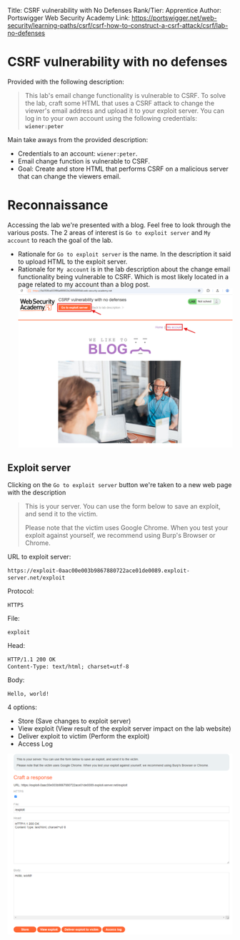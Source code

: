 Title: CSRF vulnerability with No Defenses
Rank/Tier: Apprentice
Author: Portswigger Web Security Academy
Link: https://portswigger.net/web-security/learning-paths/csrf/csrf-how-to-construct-a-csrf-attack/csrf/lab-no-defenses

# CSRF vulnerability with no defenses
Provided with the following description:
>This lab's email change functionality is vulnerable to CSRF.
To solve the lab, craft some HTML that uses a CSRF attack to change the viewer's email address and upload it to your exploit server.
You can log in to your own account using the following credentials: **```wiener:peter```**

Main take aways from the provided description:
- Credentials to an account: ```wiener:peter```.
- Email change function is vulnerable to CSRF.
- Goal: Create and store HTML that performs CSRF on a malicious server that can change the viewers email.

# Reconnaissance
Accessing the lab we're presented with a blog. Feel free to look through the various posts. The 2 areas of interest is  ```Go to exploit server``` and ```My account``` to reach the goal of the lab. 
- Rationale for ```Go to exploit server``` is the name. In the description it said to upload HTML to the exploit server.
- Rationale for ```My account``` is in the lab description about the change email functionality being vulnerable to CSRF. Which is most likely located in a page related to my account than a blog post.
![First displayed page](Lab1_Blog_Page.png)

## Exploit server
Clicking on the ```Go to exploit server``` button we're taken to a new web page with the description
> This is your server. You can use the form below to save an exploit, and send it to the victim.
>
> Please note that the victim uses Google Chrome. When you test your exploit against yourself, we recommend using Burp's Browser or Chrome.

URL to exploit server: 
```
https://exploit-0aac00e003b9867880722ace01de0089.exploit-server.net/exploit
```
Protocol:
```
HTTPS
```
File:
```
exploit
```
Head: 
```
HTTP/1.1 200 OK
Content-Type: text/html; charset=utf-8
```
Body:
```
Hello, world!
```
4 options:
- Store (Save changes to exploit server)
- View exploit (View result of the exploit server impact on the lab website)
- Deliver exploit to victim (Perform the exploit)
- Access Log

![Exploit_Server](Lab1_Exploit_Server_Original.png)
